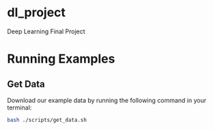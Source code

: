 # dl_project
Deep Learning Final Project
# Running Examples

## Get Data
Download our example data by running the following command in your terminal:

```bash
bash ./scripts/get_data.sh
